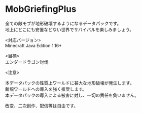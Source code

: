 ﻿
# MobGriefingPlus

全ての敵モブが地形破壊するようになるデータパックです。  
地上にどこにも安置などない世界でサバイバルを楽しみましょう。

<対応バージョン>  
Minecraft Java Edition 1.16+

<目標>  
エンダードラゴン討伐

<注意>

本データパックの性質上ワールドに甚大な地形破壊が発生します。  
新規ワールドへの導入を強く推奨します。  
本データパックの導入による被害に対し、一切の責任を負いません。

改変、二次創作、配信等は自由です。
